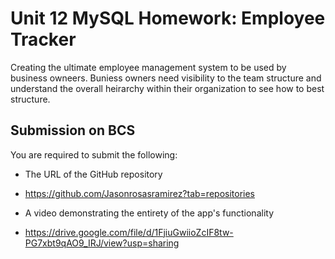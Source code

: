 # Unit 12 MySQL Homework: Employee Tracker

Creating the ultimate employee management system to be used by business owneers. Buniess owners need visibility to the team structure and understand the overall heirarchy within their organization to see how to best structure. 
  
## Submission on BCS

You are required to submit the following:

* The URL of the GitHub repository 
* https://github.com/Jasonrosasramirez?tab=repositories

* A video demonstrating the entirety of the app's functionality 
* https://drive.google.com/file/d/1FjiuGwiioZcIF8tw-PG7xbt9qAO9_IRJ/view?usp=sharing
